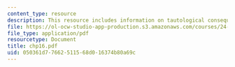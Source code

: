 ```yaml
---
content_type: resource
description: This resource includes information on tautological consequence rule.
file: https://ol-ocw-studio-app-production.s3.amazonaws.com/courses/24-241-logic-i-fall-2005/050361d77662511568d016374b80a69c_chp16.pdf
file_type: application/pdf
resourcetype: Document
title: chp16.pdf
uid: 050361d7-7662-5115-68d0-16374b80a69c
---
```

